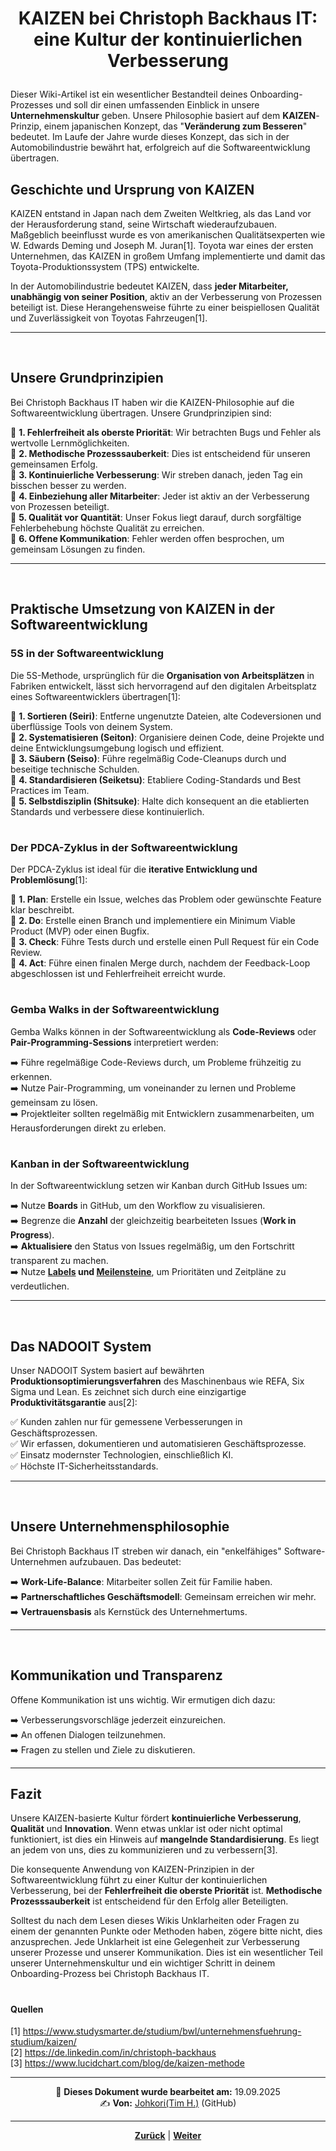 # <p align="center">KAIZEN bei Christoph Backhaus IT: eine Kultur der kontinuierlichen Verbesserung</p>

Dieser Wiki-Artikel ist ein wesentlicher Bestandteil deines Onboarding-Prozesses und soll dir einen umfassenden Einblick in unsere **Unternehmenskultur** geben. Unsere Philosophie basiert auf dem **KAIZEN**-Prinzip, einem japanischen Konzept, das "**Veränderung zum Besseren**" bedeutet. Im Laufe der Jahre wurde dieses Konzept, das sich in der Automobilindustrie bewährt hat, erfolgreich auf die Softwareentwicklung übertragen.
<br>

## Geschichte und Ursprung von KAIZEN

KAIZEN entstand in Japan nach dem Zweiten Weltkrieg, als das Land vor der Herausforderung stand, seine Wirtschaft wiederaufzubauen. Maßgeblich beeinflusst wurde es von amerikanischen Qualitätsexperten wie W. Edwards Deming und Joseph M. Juran[1]. Toyota war eines der ersten Unternehmen, das KAIZEN in großem Umfang implementierte und damit das Toyota-Produktionssystem (TPS) entwickelte.

In der Automobilindustrie bedeutet KAIZEN, dass **jeder Mitarbeiter, unabhängig von seiner Position**, aktiv an der Verbesserung von Prozessen beteiligt ist. Diese Herangehensweise führte zu einer beispiellosen Qualität und Zuverlässigkeit von Toyotas Fahrzeugen[1].

---
<br>

## Unsere Grundprinzipien

Bei Christoph Backhaus IT haben wir die KAIZEN-Philosophie auf die Softwareentwicklung übertragen. Unsere Grundprinzipien sind:

🧱 **1. Fehlerfreiheit als oberste Priorität**: Wir betrachten Bugs und Fehler als wertvolle Lernmöglichkeiten. <br>
🧱 **2. Methodische Prozesssauberkeit**: Dies ist entscheidend für unseren gemeinsamen Erfolg. <br>
🧱 **3. Kontinuierliche Verbesserung**: Wir streben danach, jeden Tag ein bisschen besser zu werden. <br>
🧱 **4. Einbeziehung aller Mitarbeiter**: Jeder ist aktiv an der Verbesserung von Prozessen beteiligt. <br>
🧱 **5. Qualität vor Quantität**: Unser Fokus liegt darauf, durch sorgfältige Fehlerbehebung höchste Qualität zu erreichen. <br>
🧱 **6. Offene Kommunikation**: Fehler werden offen besprochen, um gemeinsam Lösungen zu finden. <br>

---
<br>

## Praktische Umsetzung von KAIZEN in der Softwareentwicklung

### 5S in der Softwareentwicklung

Die 5S-Methode, ursprünglich für die **Organisation von Arbeitsplätzen** in Fabriken entwickelt, lässt sich hervorragend auf den digitalen Arbeitsplatz eines Softwareentwicklers übertragen[1]:

🎯 **1. Sortieren (Seiri)**: Entferne ungenutzte Dateien, alte Codeversionen und überflüssige Tools von deinem System. <br>
🎯 **2. Systematisieren (Seiton)**: Organisiere deinen Code, deine Projekte und deine Entwicklungsumgebung logisch und effizient. <br>
🎯 **3. Säubern (Seiso)**: Führe regelmäßig Code-Cleanups durch und beseitige technische Schulden. <br>
🎯 **4. Standardisieren (Seiketsu)**: Etabliere Coding-Standards und Best Practices im Team. <br>
🎯 **5. Selbstdisziplin (Shitsuke)**: Halte dich konsequent an die etablierten Standards und verbessere diese kontinuierlich. <br>

#

### Der PDCA-Zyklus in der Softwareentwicklung

Der PDCA-Zyklus ist ideal für die **iterative Entwicklung und Problemlösung**[1]:

🎯 **1. Plan**: Erstelle ein Issue, welches das Problem oder gewünschte Feature klar beschreibt. <br>
🎯 **2. Do**: Erstelle einen Branch und implementiere ein Minimum Viable Product (MVP) oder einen Bugfix. <br>
🎯 **3. Check**: Führe Tests durch und erstelle einen Pull Request für ein Code Review. <br>
🎯 **4. Act**: Führe einen finalen Merge durch, nachdem der Feedback-Loop abgeschlossen ist und Fehlerfreiheit erreicht wurde. <br>

#

### Gemba Walks in der Softwareentwicklung

Gemba Walks können in der Softwareentwicklung als **Code-Reviews** oder **Pair-Programming-Sessions** interpretiert werden:

➡️ Führe regelmäßige Code-Reviews durch, um Probleme frühzeitig zu erkennen. <br>
➡️ Nutze Pair-Programming, um voneinander zu lernen und Probleme gemeinsam zu lösen. <br>
➡️ Projektleiter sollten regelmäßig mit Entwicklern zusammenarbeiten, um Herausforderungen direkt zu erleben. <br>

#

### Kanban in der Softwareentwicklung

In der Softwareentwicklung setzen wir Kanban durch GitHub Issues um:

➡️ Nutze **Boards** in GitHub, um den Workflow zu visualisieren. <br>
➡️ Begrenze die **Anzahl** der gleichzeitig bearbeiteten Issues (**Work in Progress**). <br>
➡️ **Aktualisiere** den Status von Issues regelmäßig, um den Fortschritt transparent zu machen. <br>
➡️ Nutze **[Labels](/docs/04-tools/01-github/04-issues/02-labels/README.md) und [Meilensteine](/docs/04-tools/01-github/04-issues/05-milestones/README.md)**, um Prioritäten und Zeitpläne zu verdeutlichen. <br>

---
<br>

## Das NADOOIT System

Unser NADOOIT System basiert auf bewährten **Produktionsoptimierungsverfahren** des Maschinenbaus wie REFA, Six Sigma und Lean. Es zeichnet sich durch eine einzigartige **Produktivitätsgarantie** aus[2]:

✅ Kunden zahlen nur für gemessene Verbesserungen in Geschäftsprozessen. <br>
✅ Wir erfassen, dokumentieren und automatisieren Geschäftsprozesse. <br>
✅ Einsatz modernster Technologien, einschließlich KI. <br>
✅ Höchste IT-Sicherheitsstandards. <br>

---
<br>

## Unsere Unternehmensphilosophie

Bei Christoph Backhaus IT streben wir danach, ein "enkelfähiges" Software-Unternehmen aufzubauen. Das bedeutet:

➡️ **Work-Life-Balance**: Mitarbeiter sollen Zeit für Familie haben. <br>
➡️ **Partnerschaftliches Geschäftsmodell**: Gemeinsam erreichen wir mehr. <br>
➡️ **Vertrauensbasis** als Kernstück des Unternehmertums. <br>

---
<br>

## Kommunikation und Transparenz

Offene Kommunikation ist uns wichtig. Wir ermutigen dich dazu:

➡️ Verbesserungsvorschläge jederzeit einzureichen. <br>
➡️ An offenen Dialogen teilzunehmen. <br>
➡️ Fragen zu stellen und Ziele zu diskutieren. <br>

---

## Fazit

Unsere KAIZEN-basierte Kultur fördert **kontinuierliche Verbesserung**, **Qualität** und **Innovation**. Wenn etwas unklar ist oder nicht optimal funktioniert, ist dies ein Hinweis auf **mangelnde Standardisierung**. Es liegt an jedem von uns, dies zu kommunizieren und zu verbessern[3].

Die konsequente Anwendung von KAIZEN-Prinzipien in der Softwareentwicklung führt zu einer Kultur der kontinuierlichen Verbesserung, bei der **Fehlerfreiheit die oberste Priorität** ist. **Methodische Prozesssauberkeit** ist entscheidend für den Erfolg aller Beteiligten.

Solltest du nach dem Lesen dieses Wikis Unklarheiten oder Fragen zu einem der genannten Punkte oder Methoden haben, zögere bitte nicht, dies anzusprechen. Jede Unklarheit ist eine Gelegenheit zur Verbesserung unserer Prozesse und unserer Kommunikation. Dies ist ein wesentlicher Teil unserer Unternehmenskultur und ein wichtiger Schritt in deinem Onboarding-Prozess bei Christoph Backhaus IT.

#

#### Quellen

[1] https://www.studysmarter.de/studium/bwl/unternehmensfuehrung-studium/kaizen/ <br>
[2] https://de.linkedin.com/in/christoph-backhaus <br>
[3] https://www.lucidchart.com/blog/de/kaizen-methode <br>


---
<p align="center">
📅 <strong>Dieses Dokument wurde bearbeitet am:</strong> 19.09.2025
<br>
✍️ <strong>Von:</strong> <a href="https://github.com/johkori">Johkori(Tim H.)</a> (GitHub)
</p>

---

<p align="center">
<a href="/docs/01-organisation/08-firmenphilosophie/02-feedback-kultur/README.md"><strong>Zurück</strong></a> | <a href="/docs/02-arbeiten_bei_nadoo/README.md"><strong>Weiter</strong></a>
</p>
